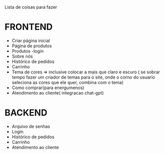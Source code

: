 Lista de coisas para fazer

# FRONTEND

- Criar página inicial
- Página de produtos
- Produtos
-login
- Sobre nós
- Histórico de pedidos
- Carrinho
- Tema de cores => inclusive colocar a mais que claro e escuro ( se sobrar tempo fazer um criador de temas para o site, onde o corno do usuario seleciona as cores que ele quer, combina com o tema)
- Como comprar(para energumenos)
- Atendimento ao cliente( integracao chat-gpt)




# BACKEND

- Arquivo de senhas
- Login
- Histórico de pedidos
- Carrinho
- Atendimento ao cliente
